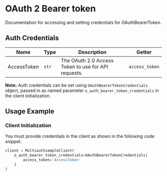 
# OAuth 2 Bearer token



Documentation for accessing and setting credentials for OAuthBearerToken.

## Auth Credentials

| Name | Type | Description | Getter |
|  --- | --- | --- | --- |
| AccessToken | `str` | The OAuth 2.0 Access Token to use for API requests. | `access_token` |



**Note:** Auth credentials can be set using `OAuthBearerTokenCredentials` object, passed in as named parameter `o_auth_bearer_token_credentials` in the client initialization.

## Usage Example

### Client Initialization

You must provide credentials in the client as shown in the following code snippet.

```python
client = MultiauthsampleClient(
    o_auth_bearer_token_credentials=OAuthBearerTokenCredentials(
        access_token='AccessToken'
    )
)
```


